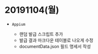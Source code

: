 ﻿# 20191104(월)

- `Appium`
	
  - 랜덤 발급 스크립트 추가
  - 발급 결과 마크다운 테이블로 나오게 수정
  - documentData.json 필드 명세서 작성
  
  
  
  











